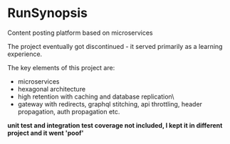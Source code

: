 # RunSynopsis
Content posting platform based on microservices

The project eventually got discontinued - it served primarily as a learning experience.

The key elements of this project are:
- microservices
- hexagonal architecture
- high retention with caching and database replication\
- gateway with redirects, graphql stitching, api throttling, header propagation, auth propagation etc.


**unit test and integration test coverage not included, I kept it in different project and it went 'poof'**
